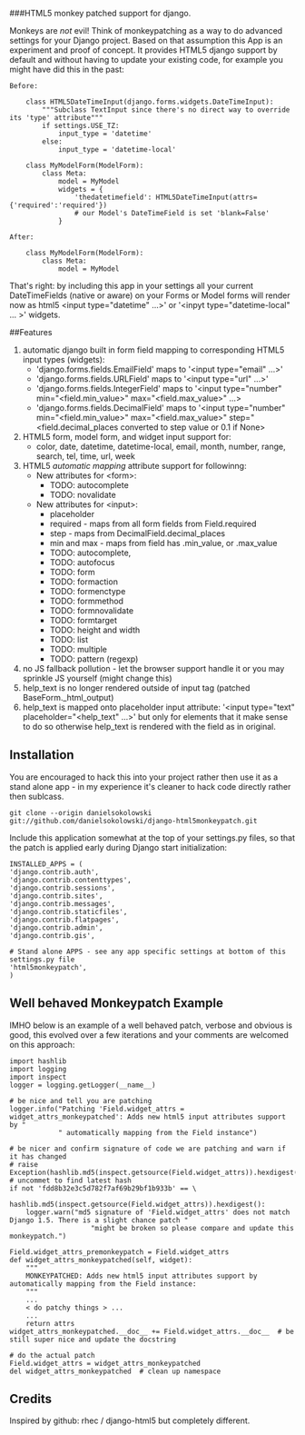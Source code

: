 ###HTML5 monkey patched support for django.

Monkeys are *not* evil! Think of monkeypatching as a way to do advanced settings for your Django project. Based on that
assumption this App is an experiment and proof of concept. It provides HTML5 django support by default and without 
having to update your existing code, for example you might have did this in the past:

	Before:
	
		class HTML5DateTimeInput(django.forms.widgets.DateTimeInput):
		    """Subclass TextInput since there's no direct way to override its 'type' attribute"""
		    if settings.USE_TZ:
				input_type = 'datetime'
			else:
				input_type = 'datetime-local'
		
		class MyModelForm(ModelForm):
		    class Meta:
		        model = MyModel
		        widgets = {
		            'thedatetimefield': HTML5DateTimeInput(attrs={'required':'required'})
		            # our Model's DateTimeField is set 'blank=False'
		        }
	
	After:
	
		class MyModelForm(ModelForm):
		    class Meta:
		        model = MyModel

That's right: by including this app in your settings all your current DateTimeFields (native or aware) on your Forms or 
Model forms will render now as html5 &lt;input type="datetime" ...&gt;' or '&lt;inpyt type="datetime-local" ... &gt;' widgets. 

##Features

1. automatic django built in form field mapping to corresponding HTML5 input types (widgets):
	* 'django.forms.fields.EmailField' maps to '&lt;input type="email" ...&gt;'
	* 'django.forms.fields.URLField' maps to '&lt;input type="url" ...&gt;'
	* 'django.forms.fields.IntegerField' maps to '&lt;input type="number" min="&lt;field.min_value&gt;" max="&lt;field.max_value&gt;" ...&gt;
	* 'django.forms.fields.DecimalField' maps to '&lt;input type="number" min="&lt;field.min_value&gt;" max="&lt;field.max_value&gt;"
	   step="&lt;field.decimal_places converted to step value or 0.1 if None&gt;
2. HTML5 form, model form, and widget input support for:
	* color, date, datetime, datetime-local, email, month, number, range, search, tel, time, url, week
3. HTML5 *automatic mapping* attribute support for followinng:
	- New attributes for &lt;form&gt;:
		* TODO: autocomplete
		* TODO: novalidate
	- New attributes for &lt;input&gt;:
		* placeholder
		* required  - maps from all form fields from Field.required
		* step - maps from DecimalField.decimal_places
		* min and max - maps from field has .min_value, or .max_value
		* TODO: autocomplete,  
		* TODO: autofocus
		* TODO: form
		* TODO: formaction
		* TODO: formenctype
		* TODO: formmethod
		* TODO: formnovalidate
		* TODO: formtarget
		* TODO: height and width
		* TODO: list
		* TODO: multiple
		* TODO: pattern (regexp)
4. no JS fallback pollution - let the browser support handle it or you may sprinkle JS yourself (might change this)
5. help_text is no longer rendered outside of input tag (patched BaseForm._html_output)
6. help_text is mapped onto placeholder input attribute: '&lt;input type="text" placeholder="&lt;help_text" ...&gt;' but 
   only for elements that it make sense to do so otherwise help_text is rendered with the field as in original.  

## Installation

You are encouraged to hack this into your project rather then use it as a stand alone app - in my experience
it's cleaner to hack code directly rather then sublcass. 

	git clone --origin danielsokolowski git://github.com/danielsokolowski/django-html5monkeypatch.git

Include this application somewhat at the top of your settings.py files, so that the patch is applied early during 
Django start initialization:

	INSTALLED_APPS = (
	'django.contrib.auth',
	'django.contrib.contenttypes',
	'django.contrib.sessions',
	'django.contrib.sites',
	'django.contrib.messages',
	'django.contrib.staticfiles',
	'django.contrib.flatpages',
	'django.contrib.admin',
	'django.contrib.gis',

	# Stand alone APPS - see any app specific settings at bottom of this settings.py file
	'html5monkeypatch', 
	)
	
## Well behaved Monkeypatch Example

IMHO below is an example of a well behaved patch, verbose and obvious is good, this evolved over a few iterations and 
your comments are welcomed on this approach:

	import hashlib
	import logging
	import inspect
	logger = logging.getLogger(__name__)
	
	# be nice and tell you are patching
	logger.info("Patching 'Field.widget_attrs = widget_attrs_monkeypatched': Adds new html5 input attributes support by "
	            " automatically mapping from the Field instance")
	
	# be nicer and confirm signature of code we are patching and warn if it has changed
	# raise Exception(hashlib.md5(inspect.getsource(Field.widget_attrs)).hexdigest()) # uncommet to find latest hash
	if not 'fdd8b32e3c5d782f7af69b29bf1b933b' == \
	        hashlib.md5(inspect.getsource(Field.widget_attrs)).hexdigest():
	    logger.warn("md5 signature of 'Field.widget_attrs' does not match Django 1.5. There is a slight chance patch "
	                    "might be broken so please compare and update this monkeypatch.")
	
	Field.widget_attrs_premonkeypatch = Field.widget_attrs 
	def widget_attrs_monkeypatched(self, widget):
	    """
	    MONKEYPATCHED: Adds new html5 input attributes support by automatically mapping from the Field instance:
	    """
	    ...
	    < do patchy things > ...
	    ...    
	    return attrs
	widget_attrs_monkeypatched.__doc__ += Field.widget_attrs.__doc__  # be still super nice and update the docstring
	
	# do the actual patch
	Field.widget_attrs = widget_attrs_monkeypatched
	del widget_attrs_monkeypatched  # clean up namespace

## Credits

Inspired by github: rhec / django-html5 but completely different. 